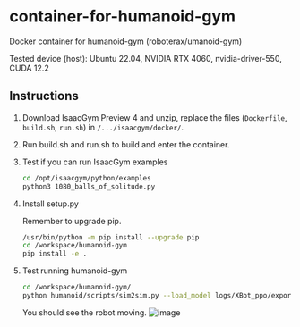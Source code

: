 # container-for-humanoid-gym
Docker container for humanoid-gym (roboterax/umanoid-gym)

Tested device (host): Ubuntu 22.04, NVIDIA RTX 4060, nvidia-driver-550, CUDA 12.2


## Instructions

1. Download IsaacGym Preview 4 and unzip, replace the files (`Dockerfile`, `build.sh`, `run.sh`) in `/.../isaacgym/docker/`.

2. Run build.sh and run.sh to build and enter the container.

3. Test if you can run IsaacGym examples

   ```sh
   cd /opt/isaacgym/python/examples
   python3 1080_balls_of_solitude.py
   ```

4. Install setup.py

   Remember to upgrade pip.

   ```sh
   /usr/bin/python -m pip install --upgrade pip
   cd /workspace/humanoid-gym
   pip install -e .
   ```

5. Test running humanoid-gym

   ```sh
   cd /workspace/humanoid-gym/
   python humanoid/scripts/sim2sim.py --load_model logs/XBot_ppo/exported/policies/policy_example.pt
   ```

   You should see the robot moving.
   ![image](https://github.com/user-attachments/assets/d6f4a70b-c60a-4d15-aa35-6c1b74df64b8)
